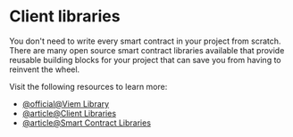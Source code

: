 # Client libraries

You don't need to write every smart contract in your project from scratch. There are many open source smart contract libraries available that provide reusable building blocks for your project that can save you from having to reinvent the wheel.

Visit the following resources to learn more:

- [@official@Viem Library](https://viem.sh)
- [@article@Client Libraries](https://docs.waves.tech/en/building-apps/waves-api-and-sdk/client-libraries/)
- [@article@Smart Contract Libraries](https://ethereum.org/en/developers/docs/smart-contracts/libraries/)
